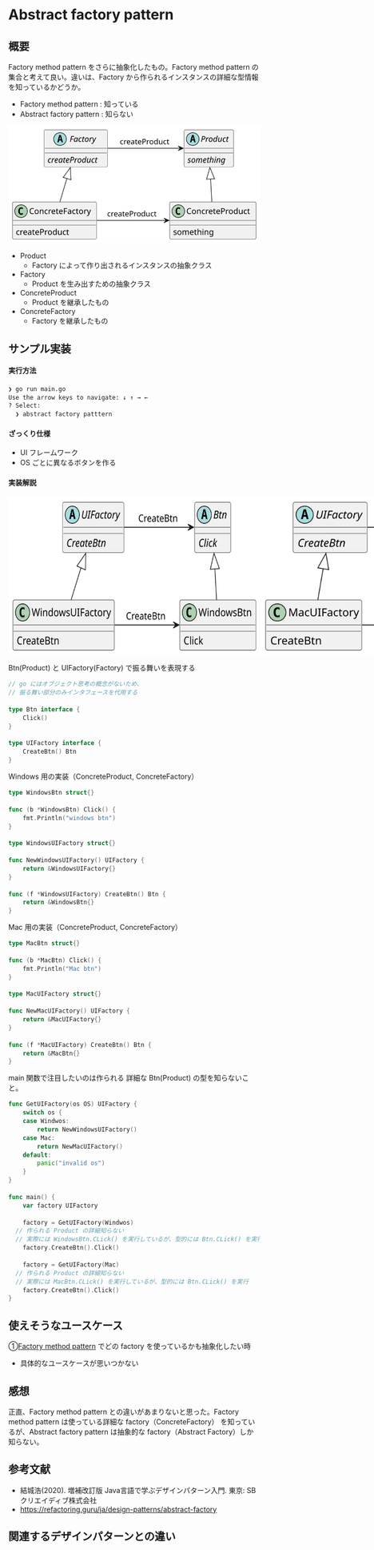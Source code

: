 # Abstract factory pattern

## 概要
Factory method pattern をさらに抽象化したもの。Factory method pattern の集合と考えて良い。違いは、Factory から作られるインスタンスの詳細な型情報を知っているかどうか。
* Factory method pattern   : 知っている
* Abstract factory pattern : 知らない

<img src="https://github.com/mmfiber/design-pattern-go-training/blob/main/src/abstractfactory/diagram/abstract.svg" />

* Product
  * Factory によって作り出されるインスタンスの抽象クラス
* Factory
  * Product を生み出すための抽象クラス
* ConcreteProduct
  * Product を継承したもの
* ConcreteFactory
  * Factory を継承したもの

## サンプル実装
#### 実行方法
```sh
❯ go run main.go  
Use the arrow keys to navigate: ↓ ↑ → ← 
? Select: 
  ❯ abstract factory patttern
```

#### ざっくり仕様
* UI フレームワーク
* OS ごとに異なるボタンを作る

#### 実装解説
<div style="display: flex">
<img src="https://github.com/mmfiber/design-pattern-go-training/blob/main/src/abstractfactory/diagram/impl.windows.svg" />
<img src="https://github.com/mmfiber/design-pattern-go-training/blob/main/src/abstractfactory/diagram/impl.mac.svg" />
</div>


Btn(Product) と UIFactory(Factory) で振る舞いを表現する
```go
// go にはオブジェクト思考の概念がないため、
// 振る舞い部分のみインタフェースを代用する

type Btn interface {
	Click()
}

type UIFactory interface {
	CreateBtn() Btn
}
```

Windows 用の実装（ConcreteProduct, ConcreteFactory）

```go
type WindowsBtn struct{}

func (b *WindowsBtn) Click() {
	fmt.Println("windows btn")
}

type WindowsUIFactory struct{}

func NewWindowsUIFactory() UIFactory {
	return &WindowsUIFactory{}
}

func (f *WindowsUIFactory) CreateBtn() Btn {
	return &WindowsBtn{}
}
```

Mac 用の実装（ConcreteProduct, ConcreteFactory）

```go
type MacBtn struct{}

func (b *MacBtn) Click() {
	fmt.Println("Mac btn")
}

type MacUIFactory struct{}

func NewMacUIFactory() UIFactory {
	return &MacUIFactory{}
}

func (f *MacUIFactory) CreateBtn() Btn {
	return &MacBtn{}
}
```

main 関数で注目したいのは作られる 詳細な Btn(Product) の型を知らないこと。

```go
func GetUIFactory(os OS) UIFactory {
	switch os {
	case Windwos:
		return NewWindowsUIFactory()
	case Mac:
		return NewMacUIFactory()
	default:
		panic("invalid os")
	}
}

func main() {
	var factory UIFactory

	factory = GetUIFactory(Windwos)
  // 作られる Product の詳細知らない
  // 実際には WindowsBtn.CLick() を実行しているが、型的には Btn.CLick() を実行
	factory.CreateBtn().Click() 

	factory = GetUIFactory(Mac)
  // 作られる Product の詳細知らない
  // 実際には MacBtn.CLick() を実行しているが、型的には Btn.CLick() を実行
	factory.CreateBtn().Click()
}
```
## 使えそうなユースケース
①[Factory method pattern](https://github.com/mmfiber/design-pattern-go-training/tree/main/src/factorymethod) でどの factory を使っているかも抽象化したい時
* 具体的なユースケースが思いつかない

## 感想
正直、Factory method pattern との違いがあまりないと思った。Factory method pattern は使っている詳細な factory（ConcreteFactory） を知っているが、Abstract factory pattern は抽象的な factory（Abstract Factory）しか知らない。

## 参考文献
* 結城浩(2020). 増補改訂版 Java言語で学ぶデザインパターン入門. 東京: SBクリエイディブ株式会社
* https://refactoring.guru/ja/design-patterns/abstract-factory

## 関連するデザインパターンとの違い
